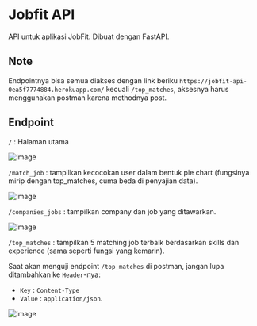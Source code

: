 # Jobfit API
API untuk aplikasi JobFit. Dibuat dengan FastAPI.

## Note
Endpointnya bisa semua diakses dengan link beriku `https://jobfit-api-0ea5f7774884.herokuapp.com/` kecuali `/top_matches`, aksesnya harus menggunakan postman karena methodnya post.

## Endpoint
`/` : Halaman utama

![image](https://github.com/user-attachments/assets/81ddaa78-b008-4fbd-af9d-49c5ca332903)

`/match_job` : tampilkan kecocokan user dalam bentuk pie chart (fungsinya mirip dengan top_matches, cuma beda di penyajian data).

![image](https://github.com/user-attachments/assets/0d3caa12-3c66-4837-ad1e-3deb5fb21452)

`/companies_jobs` : tampilkan company dan job yang ditawarkan.

![image](https://github.com/user-attachments/assets/62a56241-4618-49d4-b7fa-66969b47a18b)

`/top_matches` : tampilkan 5 matching job terbaik berdasarkan skills dan experience (sama seperti fungsi yang kemarin).

Saat akan menguji endpoint `/top_matches` di postman, jangan lupa ditambahkan ke `Header`-nya:
- `Key` : `Content-Type`
- `Value` : `application/json`.

![image](https://github.com/user-attachments/assets/c1450780-d1b8-4025-97fa-e4077859b56a)
